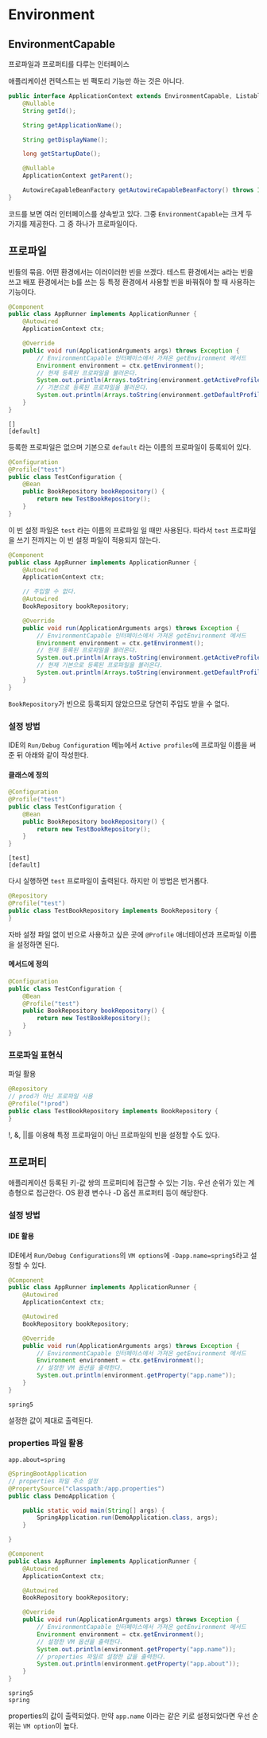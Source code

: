 # Environment

## EnvironmentCapable

프로파일과 프로퍼티를 다루는 인터페이스

애플리케이션 컨텍스트는 빈 팩토리 기능만 하는 것은 아니다.

```java
public interface ApplicationContext extends EnvironmentCapable, ListableBeanFactory, HierarchicalBeanFactory, MessageSource, ApplicationEventPublisher, ResourcePatternResolver {
    @Nullable
    String getId();

    String getApplicationName();

    String getDisplayName();

    long getStartupDate();

    @Nullable
    ApplicationContext getParent();

    AutowireCapableBeanFactory getAutowireCapableBeanFactory() throws IllegalStateException;
}
```

코드를 보면 여러 인터페이스를 상속받고 있다. 그중 `EnvironmentCapable`는 크게 두 가지를 제공한다. 그 중 하나가 프로파일이다.

## 프로파일

빈들의 묶음. 어떤 환경에서는 이러이러한 빈을 쓰겠다. 테스트 환경에서는 a라는 빈을 쓰고 배포 환경에서는 b를 쓰는 등 특정 환경에서 사용할 빈을 바꿔줘야 할 때 사용하는 기능이다.

```java
@Component
public class AppRunner implements ApplicationRunner {
    @Autowired
    ApplicationContext ctx;

    @Override
    public void run(ApplicationArguments args) throws Exception {
        // EnvironmentCapable 인터페이스에서 가져온 getEnvironment 메서드
        Environment environment = ctx.getEnvironment();
        // 현재 등록된 프로파일을 불러온다.
        System.out.println(Arrays.toString(environment.getActiveProfiles()));
        // 기본으로 등록된 프로파일을 볼러온다.
        System.out.println(Arrays.toString(environment.getDefaultProfiles()));
    }
}
```

```text
[]
[default]
```

등록한 프로파일은 없으며 기본으로 `default` 라는 이름의 프로파일이 등록되어 있다.

```java
@Configuration
@Profile("test")
public class TestConfiguration {
    @Bean
    public BookRepository bookRepository() {
        return new TestBookRepository();
    }
}
```

이 빈 설정 파일은 `test` 라는 이름의 프로파일 일 때만 사용된다. 따라서 `test` 프로파일을 쓰기 전까지는 이 빈 설정 파일이 적용되지 않는다.

```java
@Component
public class AppRunner implements ApplicationRunner {
    @Autowired
    ApplicationContext ctx;

    // 주입할 수 없다.
    @Autowired
    BookRepository bookRepository;

    @Override
    public void run(ApplicationArguments args) throws Exception {
        // EnvironmentCapable 인터페이스에서 가져온 getEnvironment 메서드
        Environment environment = ctx.getEnvironment();
        // 현재 등록된 프로파일을 불러온다.
        System.out.println(Arrays.toString(environment.getActiveProfiles()));
        // 현재 기본으로 등록된 프로파일을 볼러온다.
        System.out.println(Arrays.toString(environment.getDefaultProfiles()));
    }
}
```

`BookRepository`가 빈으로 등록되지 않았으므로 당연히 주입도 받을 수 없다.

### 설정 방법

IDE의 `Run/Debug Configuration` 메뉴에서 `Active profiles`에 프로파일 이름을 써준 뒤 아래와 같이 작성한다.

#### 클래스에 정의

```java
@Configuration
@Profile("test")
public class TestConfiguration {
    @Bean
    public BookRepository bookRepository() {
        return new TestBookRepository();
    }
}
```

```text
[test]
[default]
```

다시 실행하면 `test` 프로파일이 출력된다. 하지만 이 방법은 번거롭다.

```java
@Repository
@Profile("test")
public class TestBookRepository implements BookRepository {
}
```

자바 설정 파일 없이 빈으로 사용하고 싶은 곳에 `@Profile` 애너테이션과 프로파일 이름을 설정하면 된다.

#### 메서드에 정의

```java
@Configuration
public class TestConfiguration {
    @Bean
    @Profile("test")
    public BookRepository bookRepository() {
        return new TestBookRepository();
    }
}
```

### 프로파일 표현식
파일 활용
```java
@Repository
// prod가 아닌 프로파일 사용
@Profile("!prod")
public class TestBookRepository implements BookRepository {
}
```

!, &, ||를 이용해 특정 프로파일이 아닌 프로파일의 빈을 설정할 수도 있다.

## 프로퍼티

애플리케이션 등록된 키-값 쌍의 프로퍼티에 접근할 수 있는 기능. 우선 순위가 있는 계층형으로 접근한다. OS 환경 변수나 -D 옵션 프로퍼티 등이 해당한다.

### 설정 방법
#### IDE 활용

IDE에서 `Run/Debug Configurations`의 `VM options`에 `-Dapp.name=spring5`라고 설정할 수 있다.

```java
@Component
public class AppRunner implements ApplicationRunner {
    @Autowired
    ApplicationContext ctx;

    @Autowired
    BookRepository bookRepository;

    @Override
    public void run(ApplicationArguments args) throws Exception {
        // EnvironmentCapable 인터페이스에서 가져온 getEnvironment 메서드
        Environment environment = ctx.getEnvironment();
        // 설정한 VM 옵션을 출력한다.
        System.out.println(environment.getProperty("app.name"));
    }
}
```

```text
spring5
```

설정한 값이 제대로 출력된다.

### properties 파일 활용

```properties
app.about=spring
```

```java
@SpringBootApplication
// properties 파일 주소 설정
@PropertySource("classpath:/app.properties")
public class DemoApplication {

    public static void main(String[] args) {
        SpringApplication.run(DemoApplication.class, args);
    }

}
```

```java
@Component
public class AppRunner implements ApplicationRunner {
    @Autowired
    ApplicationContext ctx;

    @Autowired
    BookRepository bookRepository;

    @Override
    public void run(ApplicationArguments args) throws Exception {
        // EnvironmentCapable 인터페이스에서 가져온 getEnvironment 메서드
        Environment environment = ctx.getEnvironment();
        // 설정한 VM 옵션을 출력한다.
        System.out.println(environment.getProperty("app.name"));
        // properties 파일르 설정한 값을 출력한다.
        System.out.println(environment.getProperty("app.about"));
    }
}
```

```text
spring5
spring
```

properties의 값이 출력되었다. 만약 `app.name` 이라는 같은 키로 설정되었다면 우선 순위는 `VM option`이 높다.